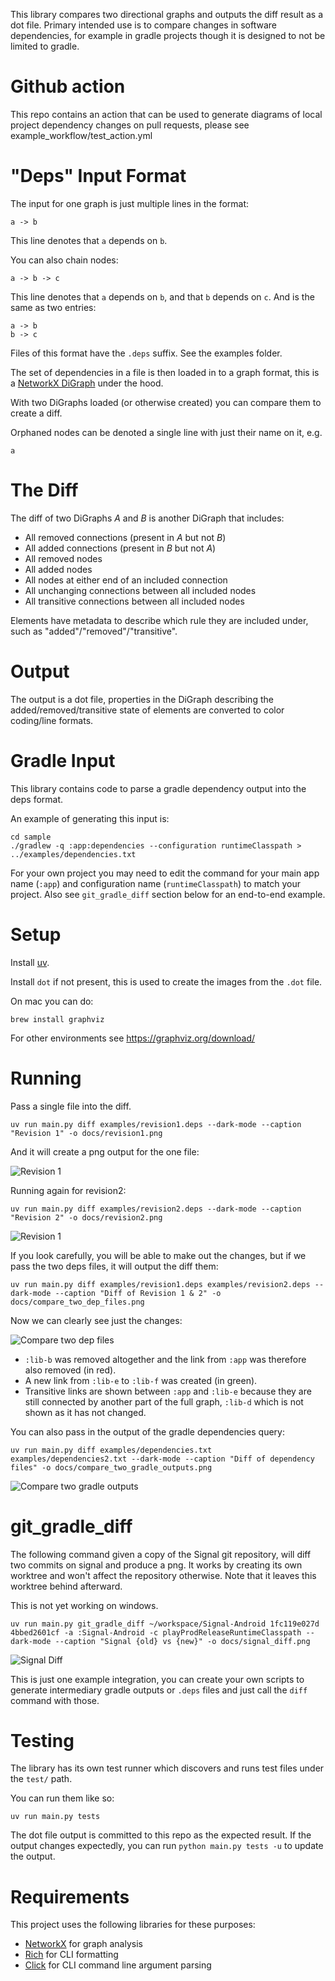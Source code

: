 
This library compares two directional graphs and outputs the diff result as a dot file.
Primary intended use is to compare changes in software dependencies, for example in gradle projects though it is designed to not be limited to gradle.

Github action
===

This repo contains an action that can be used to generate diagrams of local project dependency changes on pull requests, please see example_workflow/test_action.yml

"Deps" Input Format
===

The input for one graph is just multiple lines in the format:
```
a -> b
```
This line denotes that `a` depends on `b`.

You can also chain nodes:

```
a -> b -> c
```
This line denotes that `a` depends on `b`, and that `b` depends on `c`.
And is the same as two entries:
```
a -> b
b -> c
```

Files of this format have the `.deps` suffix. See the examples folder.

The set of dependencies in a file is then loaded in to a graph format, this is a [NetworkX DiGraph](https://networkx.org/documentation/stable/reference/classes/digraph.html) under the hood.

With two DiGraphs loaded (or otherwise created) you can compare them to create a diff.

Orphaned nodes can be denoted a single line with just their name on it, e.g.
```
a
```

The Diff
===

The diff of two DiGraphs _A_ and _B_ is another DiGraph that includes:

- All removed connections (present in _A_ but not _B_)
- All added connections (present in _B_ but not _A_)
- All removed nodes
- All added nodes
- All nodes at either end of an included connection
- All unchanging connections between all included nodes
- All transitive connections between all included nodes

Elements have metadata to describe which rule they are included under, such as "added"/"removed"/"transitive".

Output
===

The output is a dot file, properties in the DiGraph describing the added/removed/transitive state of elements are converted to color coding/line formats.

Gradle Input
===

This library contains code to parse a gradle dependency output into the deps format.

An example of generating this input is:

```shell
cd sample
./gradlew -q :app:dependencies --configuration runtimeClasspath > ../examples/dependencies.txt
```

For your own project you may need to edit the command for your main app name (`:app`) and configuration name (`runtimeClasspath`) to match your project. Also see `git_gradle_diff` section below for an end-to-end example.

Setup
===

Install [uv](https://docs.astral.sh/uv/getting-started/installation/).

Install `dot` if not present, this is used to create the images from the `.dot` file.

On mac you can do:

```shell
brew install graphviz
```

For other environments see https://graphviz.org/download/

Running
===

Pass a single file into the diff.

```shell
uv run main.py diff examples/revision1.deps --dark-mode --caption "Revision 1" -o docs/revision1.png
```
And it will create a png output for the one file:

![Revision 1](docs/revision1.png)

Running again for revision2:

```shell
uv run main.py diff examples/revision2.deps --dark-mode --caption "Revision 2" -o docs/revision2.png
```

![Revision 1](docs/revision2.png)

If you look carefully, you will be able to make out the changes, but if we pass the two deps files, it will output the diff them:

```shell
uv run main.py diff examples/revision1.deps examples/revision2.deps --dark-mode --caption "Diff of Revision 1 & 2" -o docs/compare_two_dep_files.png
```

Now we can clearly see just the changes:

![Compare two dep files](docs/compare_two_dep_files.png)

- `:lib-b` was removed altogether and the link from `:app` was therefore also removed (in red).
- A new link from `:lib-e` to `:lib-f` was created (in green).
- Transitive links are shown between `:app` and `:lib-e` because they are still connected by another part of the full
graph, `:lib-d` which is not shown as it has not changed.


You can also pass in the output of the gradle dependencies query:

```shell
uv run main.py diff examples/dependencies.txt examples/dependencies2.txt --dark-mode --caption "Diff of dependency files" -o docs/compare_two_gradle_outputs.png 
```

![Compare two gradle outputs](docs/compare_two_gradle_outputs.png)

git_gradle_diff
===

The following command given a copy of the Signal git repository, will diff two commits on signal and produce a png.
It works by creating its own worktree and won't affect the repository otherwise.
Note that it leaves this worktree behind afterward.

This is not yet working on windows.

```shell
uv run main.py git_gradle_diff ~/workspace/Signal-Android 1fc119e027d 4bbed2601cf -a :Signal-Android -c playProdReleaseRuntimeClasspath --dark-mode --caption "Signal {old} vs {new}" -o docs/signal_diff.png
```

![Signal Diff](docs/signal_diff.png)

This is just one example integration, you can create your own scripts to generate intermediary gradle outputs or `.deps` files and just call the `diff` command with those.

Testing
===

The library has its own test runner which discovers and runs test files under the `test/` path.

You can run them like so:

```shell
uv run main.py tests
```

The dot file output is committed to this repo as the expected result.
If the output changes expectedly, you can run `python main.py tests -u` to update the output.

Requirements
===

This project uses the following libraries for these purposes:

- [NetworkX](https://github.com/networkx/networkx) for graph analysis
- [Rich](https://github.com/Textualize/rich) for CLI formatting
- [Click](https://github.com/pallets/click/) for CLI command line argument parsing
